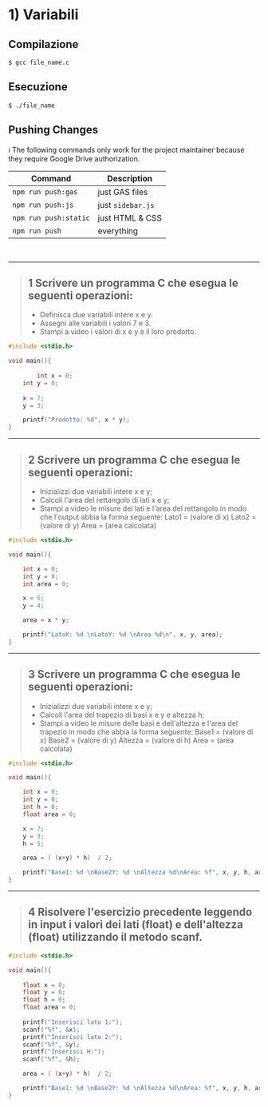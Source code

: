 # 1) Variabili #


## Compilazione
```
$ gcc file_name.c
```
## Esecuzione
```
$ ./file_name
```

## Pushing Changes

ℹ️ The following commands only work for the project maintainer
because they require Google Drive authorization.

| Command | Description |
| --- | --- |
| `npm run push:gas` | just GAS files |
| `npm run push:js` | just `sidebar.js` |
| `npm run push:static` | just HTML & CSS |
| `npm run push` | everything |

<br/>
<hr/>

> ## 1 Scrivere un programma C che esegua le seguenti operazioni:
> 
> -   Definisca due variabili intere x e y.
> -   Assegni alle variabili i valori 7 e 3.
> -   Stampi a video i valori di x e y e il loro prodotto.

```c
#include <stdio.h>

void main(){
	
    	int x = 0;
	int y = 0;
	
	x = 7;
	y = 3;

	printf("Prodotto: %d", x * y);
}
```

<hr/>

> ## 2 Scrivere un programma C che esegua le seguenti operazioni:
> 
> -   Inizializzi due variabili intere x e y;
> -   Calcoli l'area del rettangolo di lati x e y;
> -   Stampi a video le misure dei lati e l'area del rettangolo in modo che l'output abbia la forma seguente:
> 	Lato1 = (valore di x)
>	Lato2 = (valore di y)
>	Area = (area calcolata)
>	
```c
#include <stdio.h>

void main(){

    int x = 0;
    int y = 0;
    int area = 0;

    x = 5;
    y = 4;

    area = x * y;

    printf("LatoX: %d \nLatoY: %d \nArea %d\n", x, y, area);
}
```

<hr/>

> ## 3 Scrivere un programma C che esegua le seguenti operazioni:
> 
> -   Inizializzi due variabili intere x e y;
> -   Calcoli l'area del trapezio di basi x e y e altezza h;
> -   Stampi a video le misure delle basi e dell'altezza e l'area del trapezio in modo che abbia la forma seguente:
> 	Base1 = (valore di x)
>	Base2 = (valore di y)
>	Altezza = (valore di h)
>	Area = (area calcolata)
>
```c
#include <stdio.h>

void main(){

    int x = 0;
    int y = 0;
    int h = 0;
    float area = 0;

    x = 7;
    y = 3;
    h = 5;

    area = ( (x+y) * h)  / 2;

    printf("Base1: %d \nBase2Y: %d \nAltezza %d\nArea: %f", x, y, h, area);
}
```

<hr/>

> ## 4 Risolvere l'esercizio precedente leggendo in input i valori dei lati (float) e dell'altezza (float) utilizzando il metodo scanf.
> 
```c
#include <stdio.h>

void main(){
	
    float x = 0;
    float y = 0;
    float h = 0;
    float area = 0;
    
    printf("Inserisci lato 1:");
    scanf("%f", &x);
    printf("Inserisci lato 2:");
    scanf("%f", &y);
    printf("Inserisci H:");
    scanf("%f", &h);

    area = ( (x+y) * h)  / 2;

    printf("Base1: %d \nBase2Y: %d \nAltezza %d\nArea: %f", x, y, h, area);
}
```
